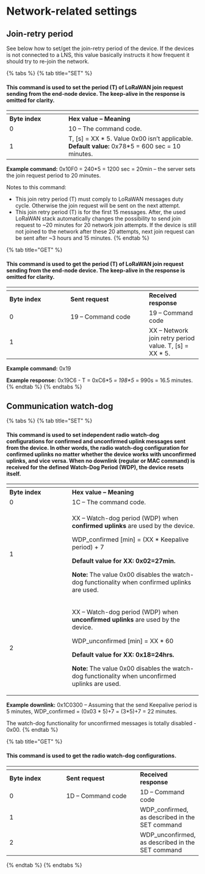 # Network-related settings

## Join-retry period

See below how to set/get the join-retry period of the device. If the devices is not connected to a LNS, this value basically instructs it how frequent it should try to re-join the network.

{% tabs %}
{% tab title="SET" %}
#### This command is used to set the period (T) of LoRaWAN join request sending from the end-node device. The keep-alive in the response is omitted for clarity.

<table data-header-hidden><thead><tr><th width="138.66666666666669"></th><th></th></tr></thead><tbody><tr><td><strong>Byte index</strong></td><td><strong>Hex value – Meaning</strong></td></tr><tr><td>0</td><td>10 – The command code.</td></tr><tr><td>1</td><td>T, [s] = XX * 5. Value 0x00 isn’t applicable.<br><strong>Default value:</strong> 0x78*5 = 600 sec = 10 minutes.</td></tr></tbody></table>

**Example command:** 0x10F0 = 240\*5 = 1200 sec = 20min – the server sets the join request period to 20 minutes.

&#x20;Notes to this command:

* This join retry period (T) must comply to LoRaWAN messages duty cycle. Otherwise the join request will be sent on the next attempt.
* This join retry period (T) is for the first 15 messages. After, the used LoRaWAN stack automatically changes the possibility to send join request to \~20 minutes for 20 network join attempts. If the device is still not joined to the network after these 20 attempts, next join request can be sent after \~3 hours and 15 minutes.
{% endtab %}

{% tab title="GET" %}
#### This command is used to get the period (T) of LoRaWAN join request sending from the end-node device. The keep-alive in the response is omitted for clarity.

<table data-header-hidden><thead><tr><th width="143.99999999999997"></th><th width="190"></th><th></th></tr></thead><tbody><tr><td><strong>Byte index</strong></td><td><strong>Sent request</strong></td><td><strong>Received response</strong></td></tr><tr><td>0</td><td>19 – Command code</td><td>19 – Command code</td></tr><tr><td>1</td><td> </td><td>XX – Network join retry period value. T, [s] = XX * 5.</td></tr></tbody></table>

**Example command:** 0x19

**Example response:** 0x19C6 - T = 0xC6\*5 _= 198\*5_ = 990s = 16.5 minutes.
{% endtab %}
{% endtabs %}

## Communication watch-dog

{% tabs %}
{% tab title="SET" %}
#### This command is used to set independent radio watch-dog configurations for confirmed and unconfirmed uplink messages sent from the device. In other words, the radio watch-dog configuration for confirmed uplinks no matter whether the device works with unconfirmed uplinks, and vice versa. When no downlink (regular or MAC command) is received for the defined Watch-Dog Period (WDP), the device resets itself.&#x20;

<table data-header-hidden><thead><tr><th width="147.99999999999997"></th><th></th></tr></thead><tbody><tr><td><strong>Byte index</strong></td><td><strong>Hex value – Meaning</strong></td></tr><tr><td>0</td><td>1C – The command code.</td></tr><tr><td>1</td><td><p>XX – Watch-dog period (WDP) when <strong>confirmed uplinks</strong> are used by the device.</p><p>WDP_confirmed [min] = (XX * Keepalive period) + 7</p><p><strong>Default value for XX: 0x02=27min.</strong></p><p></p><p><strong>Note:</strong> The value 0x00 disables the watch-dog functionality when confirmed uplinks are used.</p></td></tr><tr><td>2</td><td><p>XX – Watch-dog period (WDP) when <strong>unconfirmed uplinks</strong> are used by the device.</p><p>WDP_unconfirmed [min] = XX * 60</p><p><strong>Default value for XX: 0x18=24hrs.</strong></p><p></p><p><strong>Note:</strong> The value 0x00 disables the watch-dog functionality when unconfirmed uplinks are used.</p></td></tr></tbody></table>

**Example downlink:** 0x1C0300 – Assuming that the send Keepalive period is 5 minutes,  WDP\_confirmed = (0x03 \* 5)+7 = (3\*5)+7 = 22 minutes.&#x20;

The watch-dog functionality for unconfirmed messages is totally disabled - 0x00.
{% endtab %}

{% tab title="GET" %}
#### This command is used to get the radio watch-dog configurations.

<table data-header-hidden><thead><tr><th width="143.99999999999997"></th><th width="190"></th><th></th></tr></thead><tbody><tr><td><strong>Byte index</strong></td><td><strong>Sent request</strong></td><td><strong>Received response</strong></td></tr><tr><td>0</td><td>1D – Command code</td><td>1D – Command code</td></tr><tr><td>1</td><td> </td><td>WDP_confirmed, as described in the SET command</td></tr><tr><td>2</td><td></td><td>WDP_unconfirmed, as described in the SET command</td></tr></tbody></table>
{% endtab %}
{% endtabs %}
